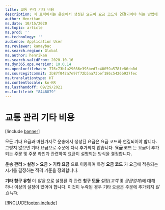 ```yaml
---
title: 교통 관리 기타 비용
description: 이 토픽에서는 운송에서 생성된 요금이 요금 코드와 연결되어야 하는 방법에 대해 설명합니다.
author: Henrikan
ms.date: 10/16/2020
ms.topic: article
ms.prod: ''
ms.technology: ''
audience: Application User
ms.reviewer: kamaybac
ms.search.region: Global
ms.author: henrikan
ms.search.validFrom: 2020-10-16
ms.dyn365.ops.version: 10.0.14
ms.openlocfilehash: 776c73b1a29666e393bed7c40059a578fe86cb0d
ms.sourcegitcommit: 3b87f042a7e97f72b5aa73bef186c5426b937fec
ms.translationtype: HT
ms.contentlocale: ko-KR
ms.lasthandoff: 09/29/2021
ms.locfileid: "8448879"
---
```

# <a name="transportation-management-miscellaneous-charges"></a>교통 관리 기타 비용

[!include [banner](../includes/banner.md)]

모든 기타 요금과 마찬가지로 운송에서 생성된 요금은 요금 코드와 연결되어야 합니다. 그렇지 않으면 기타 요금으로 주문에 다시 추가되지 않습니다. **요금 코드** 는 요금이 추가되는 주문 및 주문 라인과 관련하여 요금이 설명되는 방식을 결정합니다.

**운송 관리 > 설정 > 요금 > 기타 요금** 으로 이동하여 특정 **요금 코드** 가 요금에 적용되는 시기를 결정하는 적격 기준을 정의합니다.

**기타 청구 유형** 이 *없음* 으로 설정된 각 관련 **청구 모듈** 설정(*고객* 및 *공급업체*)에 대해 하나 이상의 설정이 있어야 합니다. 이것이 누락된 경우 기타 요금은 주문에 추가되지 *않습니다*.


[!INCLUDE[footer-include](../../includes/footer-banner.md)]